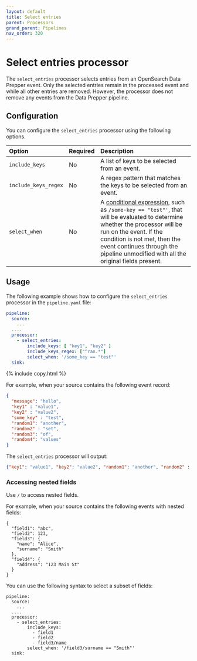 ```yaml
---
layout: default
title: Select entries
parent: Processors
grand_parent: Pipelines
nav_order: 320
---
```


# Select entries processor

The `select_entries` processor selects entries from an OpenSearch Data Prepper event.
Only the selected entries remain in the processed event and while all other entries are removed. However, the processor does not remove any events from the Data Prepper pipeline.

## Configuration

You can configure the `select_entries` processor using the following options.

| Option | Required | Description |
| :--- |:---------| :--- |
| `include_keys` | No       | A list of keys to be selected from an event. |
| `include_keys_regex` | No | A regex pattern that matches the keys to be selected from an event. |
| `select_when` | No       | A [conditional expression]({{site.url}}{{site.baseurl}}/data-prepper/pipelines/expression-syntax/), such as `/some-key == "test"'`, that will be evaluated to determine whether the processor will be run on the event. If the condition is not met, then the event continues through the pipeline unmodified with all the original fields present. |

## Usage

The following example shows how to configure the `select_entries` processor in the `pipeline.yaml` file:

```yaml
pipeline:
  source:
    ...
  ....  
  processor:
    - select_entries:
        include_keys: [ "key1", "key2" ]
        include_keys_regex: ["^ran.*"]
        select_when: '/some_key == "test"'
  sink:
```
{% include copy.html %}


For example, when your source contains the following event record:

```json
{
  "message": "hello",
  "key1" : "value1",
  "key2" : "value2",
  "some_key" : "test",
  "random1": "another",
  "random2" : "set",
  "random3": "of",
  "random4": "values"
}
```

The `select_entries` processor will output:

```json
{"key1": "value1", "key2": "value2", "random1": "another", "random2" : "set", "random3": "of", "random4": "values"}
```

### Accessing nested fields

Use `/` to access nested fields.

For example, when your source contains the following events with nested fields:

```
{
  "field1": "abc",
  "field2": 123,
  "field3": {
    "name": "Alice",
    "surname": "Smith"
  },
  "field4": {
    "address": "123 Main St"
  }
}
```

You can use the following syntax to select a subset of fields:

```
pipeline:
  source:
    ...
  ....  
  processor:
    - select_entries:
        include_keys:
          - field1
          - field2
          - field3/name
        select_when: '/field3/surname == "Smith"'
  sink:
```

